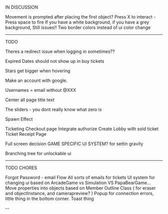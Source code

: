 IN DISCUSSION

Movement is prompted after placing the first object?
Press X to interact - Press space to fire
If you have a white background, if you have a grey background, Still issues!! Two border colors instead of ui color change

--- 
TODO

Theres a redirect issue when logging in sometimes??

Expired Dates should not show up in buy tickets

Stars get bigger when hovering 

Make an account with google. 

Usernames = email without @XXX

Center all page title text

The sliders - you dont really know what zero is

Spawn Effect

Ticketing
  Checkout page
    Integrate authorize
    Create Lobby with sold ticket
  Ticket Receipt Page

Full screen decision
  GAME SPECIFIC UI SYSTEM? for settin gravity

Branching tree for unlockable ui

---
TODO CHORES

Forgot Password - email Flow
All sorts of emails for tickets
UI system for changing ui based on ArcadeGame vs Simulation VS PapaBearGame...
Move properties into objects based on Member
Outline Class ( for eraser and objectInstance, and camerapreview? )
Popup for connection errors, little thing in the bottom corner. Toast thing

--

